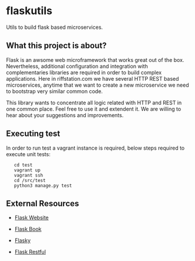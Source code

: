 # flaskutils

Utils to build flask based microservices.

## What this project is about?

Flask is an awsome web microframework that works great out of the box. Nevertheless, additional configuration
and integration with complementaries libraries are required  in order to build complex applications.
Here in riffstation.com we have several HTTP REST based microservices, anytime that we want to create a
new microservice we need to bootstrap very similar common code.

This library wants to concentrate all logic related with HTTP and REST in one common place.
Feel free to use it and extendent it. We are willing to hear about your suggestions and improvements.

## Executing test

In order to run test a vagrant instance is required, below steps required to execute unit tests:

```
   cd test
   vagrant up
   vagrant ssh
   cd /src/test
   python3 manage.py test
```



## External Resources

* [Flask Website](http://flask.pocoo.org/)

* [Flask Book](http://flaskbook.com/)

* [Flasky](https://github.com/miguelgrinberg/flasky)

* [Flask Restful](http://flask-restful-cn.readthedocs.io/en/0.3.4/)
